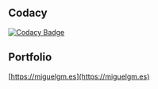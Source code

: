 ## Codacy

[![Codacy Badge](https://app.codacy.com/project/badge/Grade/2002f601727e41f0a993828f08d29cd9)](https://www.codacy.com/manual/miangame1/miguelgm_front?utm_source=github.com&amp;utm_medium=referral&amp;utm_content=Miangame/miguelgm_front&amp;utm_campaign=Badge_Grade)

## Portfolio

[https://miguelgm.es](https://miguelgm.es)